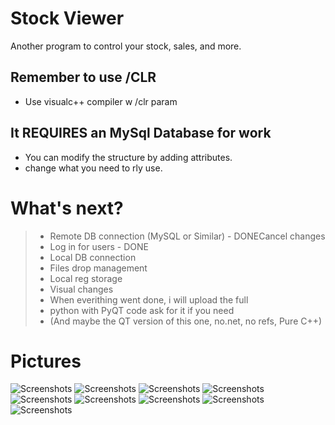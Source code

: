 # Stock Viewer
Another program to control your stock, sales, and more.
## Remember to use /CLR 
- Use visualc++ compiler w /clr param 
## It REQUIRES an MySql Database for work
- You can modify the structure by adding attributes.
- change what you need to rly use.
# What's next?

> - Remote DB connection (MySQL or Similar) - DONECancel changes
> - Log in for users - DONE
> - Local DB connection
> - Files drop management
> - Local reg storage
> - Visual changes <this will take more time>
> - When everithing went done, i will upload the full 
> -   python with PyQT code ask for it if you need
> -  (And maybe the QT version of this one, no.net, no refs, Pure C++)
# Pictures
![Screenshots](StockViewer/StockViewer/StockViewer/StockViewer/TEMP/LogIn.png)
![Screenshots](StockViewer/StockViewer/StockViewer/StockViewer/TEMP/QS.png)
![Screenshots](StockViewer/StockViewer/StockViewer/StockViewer/TEMP/TEMP/Main.png)
![Screenshots](StockViewer/StockViewer/StockViewer/StockViewer/TEMP/Sales.png)
![Screenshots](StockViewer/StockViewer/StockViewer/StockViewer/TEMP/Admin.png)
![Screenshots](StockViewer/StockViewer/StockViewer/StockViewer/TEMP/AddUser.png)
![Screenshots](StockViewer/StockViewer/StockViewer/StockViewer/TEMP/SearchUser.png)
![Screenshots](StockViewer/StockViewer/StockViewer/StockViewer/TEMP/Products.png)
![Screenshots](StockViewer/StockViewer/StockViewer/StockViewer/TEMP/UsersMGM.png)
